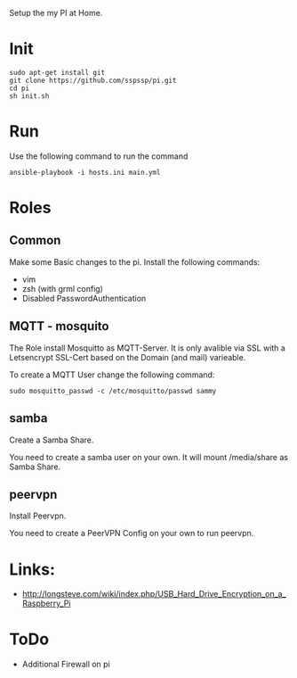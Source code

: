 Setup the my PI at Home.

# Init
```
sudo apt-get install git
git clone https://github.com/sspssp/pi.git
cd pi
sh init.sh
```

# Run
Use the following command to run the command

```
ansible-playbook -i hosts.ini main.yml
```



# Roles
## Common
Make some Basic changes to the pi. Install the following commands:

* vim
* zsh (with grml config)
* Disabled PasswordAuthentication

## MQTT - mosquito
The Role install Mosquitto as MQTT-Server. It is only avalible via SSL with a Letsencrypt SSL-Cert based on the Domain (and mail) varieable.

To create a MQTT User change the following command:

```
sudo mosquitto_passwd -c /etc/mosquitto/passwd sammy
```

## samba
Create a Samba Share.

You need to create a samba user on your own. It will mount /media/share as Samba Share.

## peervpn

Install Peervpn.

You need to create a PeerVPN Config on your own to run peervpn.

# Links:

* http://longsteve.com/wiki/index.php/USB_Hard_Drive_Encryption_on_a_Raspberry_Pi


# ToDo
* Additional Firewall on pi
